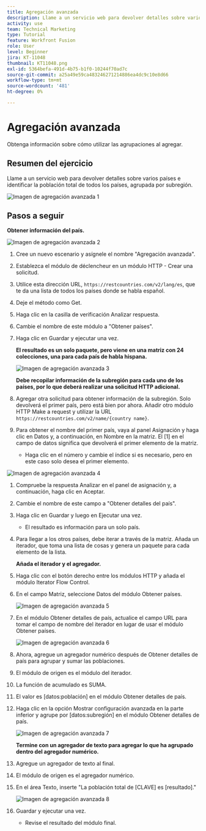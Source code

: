 ```yaml
---
title: Agregación avanzada
description: Llame a un servicio web para devolver detalles sobre varios países e identificar la población, agrupada por subregión.
activity: use
team: Technical Marketing
type: Tutorial
feature: Workfront Fusion
role: User
level: Beginner
jira: KT-11048
thumbnail: KT11048.png
exl-id: 5364befa-491d-4b75-b1f0-10244f70ad7c
source-git-commit: a25a49e59ca483246271214886ea4dc9c10e8d66
workflow-type: tm+mt
source-wordcount: '481'
ht-degree: 0%

---
```


# Agregación avanzada

Obtenga información sobre cómo utilizar las agrupaciones al agregar.

## Resumen del ejercicio

Llame a un servicio web para devolver detalles sobre varios países e identificar la población total de todos los países, agrupada por subregión.

![Imagen de agregación avanzada 1](../12-exercises/assets/advanced-aggregation-walkthrough-1.png)

## Pasos a seguir

**Obtener información del país.**

![Imagen de agregación avanzada 2](../12-exercises/assets/advanced-aggregation-walkthrough-2.png)

1. Cree un nuevo escenario y asígnele el nombre &quot;Agregación avanzada&quot;.
1. Establezca el módulo de déclencheur en un módulo HTTP - Crear una solicitud.
1. Utilice esta dirección URL, `https://restcountries.com/v2/lang/es`, que te da una lista de todos los países donde se habla español.
1. Deje el método como Get.
1. Haga clic en la casilla de verificación Analizar respuesta.
1. Cambie el nombre de este módulo a &quot;Obtener países&quot;.
1. Haga clic en Guardar y ejecutar una vez.

   **El resultado es un solo paquete, pero viene en una matriz con 24 colecciones, una para cada país de habla hispana.**

   ![Imagen de agregación avanzada 3](../12-exercises/assets/advanced-aggregation-walkthrough-3.png)

   **Debe recopilar información de la subregión para cada uno de los países, por lo que deberá realizar una solicitud HTTP adicional.**

1. Agregar otra solicitud para obtener información de la subregión. Solo devolverá el primer país, pero está bien por ahora. Añadir otro módulo HTTP Make a request y utilizar la URL `https://restcountries.com/v2/name/{country name}`.
1. Para obtener el nombre del primer país, vaya al panel Asignación y haga clic en Datos y, a continuación, en Nombre en la matriz. El [1] en el campo de datos significa que devolverá el primer elemento de la matriz.

   + Haga clic en el número y cambie el índice si es necesario, pero en este caso solo desea el primer elemento.

![Imagen de agregación avanzada 4](../12-exercises/assets/advanced-aggregation-walkthrough-4.png)

1. Compruebe la respuesta Analizar en el panel de asignación y, a continuación, haga clic en Aceptar.
1. Cambie el nombre de este campo a &quot;Obtener detalles del país&quot;.
1. Haga clic en Guardar y luego en Ejecutar una vez.

   + El resultado es información para un solo país.

1. Para llegar a los otros países, debe iterar a través de la matriz. Añada un iterador, que toma una lista de cosas y genera un paquete para cada elemento de la lista.

   **Añada el iterador y el agregador.**

1. Haga clic con el botón derecho entre los módulos HTTP y añada el módulo Iterator Flow Control.
1. En el campo Matriz, seleccione Datos del módulo Obtener países.

   ![Imagen de agregación avanzada 5](../12-exercises/assets/advanced-aggregation-walkthrough-5.png)

1. En el módulo Obtener detalles de país, actualice el campo URL para tomar el campo de nombre del iterador en lugar de usar el módulo Obtener países.

   ![Imagen de agregación avanzada 6](../12-exercises/assets/advanced-aggregation-walkthrough-6.png)

1. Ahora, agregue un agregador numérico después de Obtener detalles de país para agrupar y sumar las poblaciones.
1. El módulo de origen es el módulo del iterador.
1. La función de acumulado es SUMA.
1. El valor es [datos:población] en el módulo Obtener detalles de país.
1. Haga clic en la opción Mostrar configuración avanzada en la parte inferior y agrupe por [datos:subregión] en el módulo Obtener detalles de país.

   ![Imagen de agregación avanzada 7](../12-exercises/assets/advanced-aggregation-walkthrough-7.png)

   **Termine con un agregador de texto para agregar lo que ha agrupado dentro del agregador numérico.**

1. Agregue un agregador de texto al final.
1. El módulo de origen es el agregador numérico.
1. En el área Texto, inserte &quot;La población total de [CLAVE] es [resultado].&quot;

   ![Imagen de agregación avanzada 8](../12-exercises/assets/advanced-aggregation-walkthrough-8.png)

1. Guardar y ejecutar una vez.

   + Revise el resultado del módulo final.
